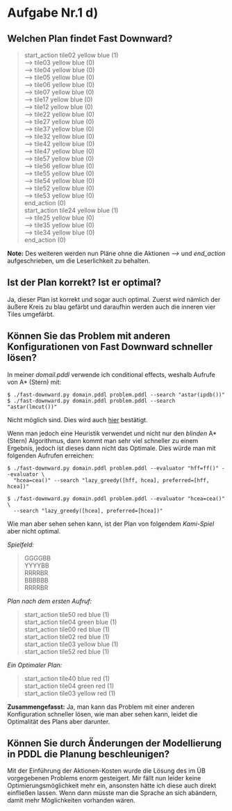 # Aufgabe Nr.1 d)

## Welchen Plan findet Fast Downward?

> start_action tile02 yellow blue (1)  
--> tile03 yellow blue (0)  
--> tile04 yellow blue (0)  
--> tile05 yellow blue (0)  
--> tile06 yellow blue (0)  
--> tile07 yellow blue (0)  
--> tile17 yellow blue (0)  
--> tile12 yellow blue (0)  
--> tile22 yellow blue (0)  
--> tile27 yellow blue (0)  
--> tile37 yellow blue (0)  
--> tile32 yellow blue (0)  
--> tile42 yellow blue (0)  
--> tile47 yellow blue (0)  
--> tile57 yellow blue (0)  
--> tile56 yellow blue (0)  
--> tile55 yellow blue (0)  
--> tile54 yellow blue (0)  
--> tile52 yellow blue (0)  
--> tile53 yellow blue (0)  
end_action  (0)  
start_action tile24 yellow blue (1)  
--> tile25 yellow blue (0)  
--> tile35 yellow blue (0)  
--> tile34 yellow blue (0)  
end_action  (0)  

**Note:** Des weiteren werden nun Pläne ohne die Aktionen *-->* und *end_action* aufgeschrieben, um die Leserlichkeit zu behalten.

## Ist der Plan korrekt? Ist er optimal?

Ja, dieser Plan ist korrekt und sogar auch optimal. Zuerst wird nämlich der äußere Kreis zu blau gefärbt und daraufhin werden auch die inneren vier Tiles umgefärbt.

## Können Sie das Problem mit anderen Konfigurationen von Fast Downward schneller lösen?

In meiner *domail.pddl* verwende ich conditional effects, weshalb Aufrufe von A* (Stern) mit:
```
$ ./fast-downward.py domain.pddl problem.pddl --search "astar(ipdb())"
$ ./fast-downward.py domain.pddl problem.pddl --search "astar(lmcut())"
```
Nicht möglich sind. Dies wird auch [hier](http://www.fast-downward.org/Doc/Evaluator) bestätigt.

Wenn man jedoch eine Heuristik verwendet und nicht nur den *blinden* A* (Stern) Algorithmus, dann kommt man sehr viel schneller zu einem Ergebnis, jedoch ist dieses dann nicht das Optimale. Dies würde man mit folgenden Aufrufen erreichen:

```
$ ./fast-downward.py domain.pddl problem.pddl --evaluator "hff=ff()" --evaluator \
  "hcea=cea()" --search "lazy_greedy([hff, hcea], preferred=[hff, hcea])"
  
$ ./fast-downward.py domain.pddl problem.pddl --evaluator "hcea=cea()" \
  --search "lazy_greedy([hcea], preferred=[hcea])"
```

Wie man aber sehen sehen kann, ist der Plan von folgendem *Kami-Spiel* aber nicht optimal. 

*Spielfeld:*
> GGGGBB  
YYYYBB  
RRRRBR  
BBBBBB  
RRRRBR  

*Plan nach dem ersten Aufruf:*
> start_action tile50 red blue (1)  
start_action tile04 green blue (1)  
start_action tile00 red blue (1)  
start_action tile02 red blue (1)  
start_action tile03 yellow blue (1)  
start_action tile52 red blue (1)  

*Ein Optimaler Plan:*
> start_action tile40 blue red (1)  
> start_action tile04 green red (1)  
> start_action tile03 yellow red (1)  

**Zusammengefasst:** Ja, man kann das Problem mit einer anderen Konfiguration schneller lösen, wie man aber sehen kann, leidet die Optimalität des Plans aber darunter.

## Können Sie durch Änderungen der Modellierung in PDDL die Planung beschleunigen?

Mit der Einführung der Aktionen-Kosten wurde die Lösung des im ÜB vorgegebenen Problems enorm gesteigert.
Mir fällt nun leider keine Optimierungsmöglichkeit mehr ein, ansonsten hätte ich diese auch direkt einfließen lassen. Wenn dann müsste man die Sprache an sich abändern, damit mehr Möglichkeiten vorhanden wären.